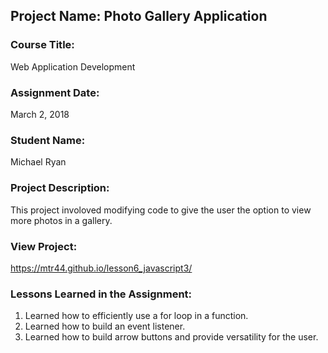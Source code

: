 ## Project Name:  Photo Gallery Application

### Course Title:
Web Application Development

### Assignment Date:  
March 2, 2018

### Student Name:  
Michael Ryan 

### Project Description:
This project involoved modifying code to give the user the option to view more photos in a gallery.

### View Project:
https://mtr44.github.io/lesson6_javascript3/

### Lessons Learned in the Assignment:
1. Learned how to efficiently use a for loop in a function.
2. Learned how to build an event listener. 
3. Learned how to build arrow buttons and provide versatility for the user. 

